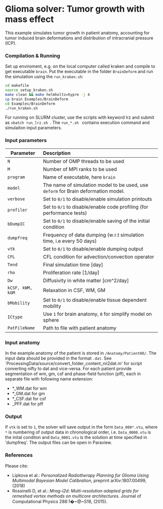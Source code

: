# Glioma solver: Tumor growth with mass effect
This example simulates tumor growth in patient anatomy, accounting for tumor induced brain deformations and distribution of intracranial pressure (ICP).

### Compilation & Running
Set up enviroment, e.g. on the local computer called kraken and compile to get executable ```brain```. Put the executable in the folder ```BrainDeform``` and run the simulation using the ```run_kraken.sh```:
```sh
cd makefile
source setup_kraken.sh
make clean && make helmholtz=hypre -j 4
cp brain Examples/BrainDeform 
cd Examples/BrainDeform
./run_kraken.sh
```
For running on SLURM cluster, use the scripts with keyword lrz and submit as  ```sbatch run_lrz.sh ```. The  ```run_*.sh ``` contains execution command and simulaiton input parameters.

### Input parameters

| Parameter        | Description     |
| ------------- |:-----------------|
| `N`  | Number of OMP threads to be used|
| `M`  | Number of MPI ranks to be used|
| `program`   | Name of executable, here `brain` |
| `model`   | The name of simulation model to be used, use `deform` for Brain deformation model. |
| `verbose`   | Set to `0/1` to disable/enable simulation printouts |
| `profiler`   | Set to `0/1` to disable/enable code profiling (for performance tests) |
| `bDumpIC`   | Set to `0/1` to disable/enable saving of the initial condition |
| `dumpfreq`   | Frequency of data dumping (w.r.t simulation time, i.e every 50 days) |
| `vtk`   | Set to `0/1` to disable/enable dumping output |
| `CFL`   | CFL condition for advection/convection operator |
| `Tend`  | Final simulation time [day] |
| `rho`   | Proliferation rate [1/day] |
| `Dw`    | Diffusivity in white matter [cm^2/day] |
| `kCSF, kWM, kGM`   | Relaxation in CSF, WM, GM |
| `bMobility`   | Set to `0/1` to disable/enable tissue dependent mobility |
| `ICtype`   | Use `1` for brain anatomy, `0` for simplify model on sphere |
| `PatFileName`   | Path to file with patient anatomy |

### Input anatomy
In the example anatomy of the patient is stored in `/Anatomy/Patient00/`. The input data should be provided in the format `.dat`. See `ProcessingData/source/convert_folder_content_nii2dat.m' for script converting nifty to dat and vice-versa. For each patient provide segmentation of wm, gm, csf and phase-field function (pff), each in separate file with following name extension:
* *_WM.dat for wm
* *_GM.dat for gm
* *_CSF.dat for csf
* _PFF.dat for pff

 
### Output
If `vtk` is set to `1`, the solver will save output in the form `Data_000*.vtu`, where `*` is numbering of output data in chronological order, i.e. `Data_0000.vtu` is the inital conditon and `Data_0001.vtu` is the solution at time specified in 'dumpfreq'. The output files can be open in Paraview.

### References
Please cite:
* Lipkova et al.: *Personalized Radiotherapy Planning for Glioma Using Multimodal Bayesian Model Calibration*, preprint arXiv:1807.00499, (2018)
* Rossinelli D, et al.: *Mrag-i2d: Multi-resolution adapted grids for remeshed vortex methods on multicore architectures.* Journal of Computational Physics 288:1�~@~S18, (2015).







